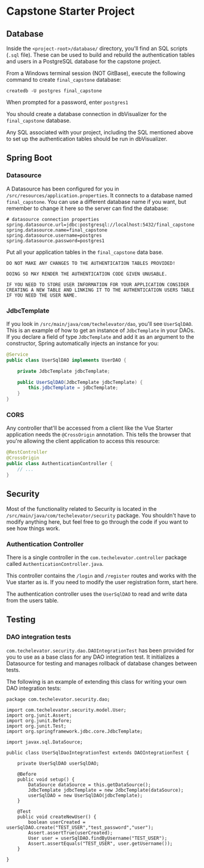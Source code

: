 # Capstone Starter Project

## Database

Inside the `<project-root>/database/` directory, you'll find an SQL scripts (`.sql` file). These can be used to build and rebuild the authentication tables and users in a PostgreSQL database for the capstone project.

From a Windows terminal session (NOT GitBase), execute the following command to create ```final_capstone``` database:

```
createdb -U postgres final_capstone
```
When prompted for a password, enter ```postgres1```

You should create a database connection in dbVisualizer for the ```final_capstone``` database.

Any SQL associated with your project, including the SQL mentioned above to set up the authentication tables should be run in dbVisualizer.

## Spring Boot

### Datasource

A Datasource has been configured for you in `/src/resources/application.properties`. It connects to a database named ```final_capstone```. You can use a different database name if you want, but remember to change it here so the server can find the database:

```
# datasource connection properties
spring.datasource.url=jdbc:postgresql://localhost:5432/final_capstone
spring.datasource.name=final_capstone
spring.datasource.username=postgres
spring.datasource.password=postgres1
```

Put all your application tables in the ```final_capstone``` data base.

```
DO NOT MAKE ANY CHANGES TO THE AUTHENTICATION TABLES PROVIDED!

DOING SO MAY RENDER THE AUTHENTICATION CODE GIVEN UNUSABLE.

IF YOU NEED TO STORE USER INFORMATION FOR YOUR APPLICATION CONSIDER CREATING A NEW TABLE AND LINKING IT TO THE AUTHENTICATION USERS TABLE IF YOU NEED THE USER NAME.
 ```

<div style="page-break-after: always;"></div>

### JdbcTemplate

If you look in `/src/main/java/com/techelevator/dao`, you'll see `UserSqlDAO`. This is an example of how to get an instance of `JdbcTemplate` in your DAOs. If you declare a field of type `JdbcTemplate` and add it as an argument to the constructor, Spring automatically injects an instance for you:

```java
@Service
public class UserSqlDAO implements UserDAO {

    private JdbcTemplate jdbcTemplate;

    public UserSqlDAO(JdbcTemplate jdbcTemplate) {
        this.jdbcTemplate = jdbcTemplate;
    }
}
```

### CORS

Any controller that'll be accessed from a client like the Vue Starter application needs the `@CrossOrigin` annotation. This
tells the browser that you're allowing the client application to access this resource:

```java
@RestController
@CrossOrigin
public class AuthenticationController {
    // ...
}
```

## Security

Most of the functionality related to Security is located in the `/src/main/java/com/techelevator/security` package. You shouldn't have to modify anything here, but feel free to go through the code if you want to see how things work.

### Authentication Controller

There is a single controller in the `com.techelevator.controller` package called `AuthenticationController.java`.

This controller contains the `/login` and `/register` routes and works with the Vue starter as is. If you need to modify the user registration form, start here.

The authentication controller uses the `UserSqlDAO` to read and write data from the users table.

<div style="page-break-after: always;"></div>

## Testing


### DAO integration tests

`com.techelevator.security.dao.DAOIntegrationTest` has been provided for you to use as a base class for any DAO integration test. It initializes a Datasource for testing and manages rollback of database changes between tests.

The following is an example of extending this class for writing your own DAO integration tests:

```
package com.techelevator.security.dao;

import com.techelevator.security.model.User;
import org.junit.Assert;
import org.junit.Before;
import org.junit.Test;
import org.springframework.jdbc.core.JdbcTemplate;

import javax.sql.DataSource;

public class UserSqlDaoIntegrationTest extends DAOIntegrationTest {

    private UserSqlDAO userSqlDAO;

    @Before
    public void setup() {
        DataSource dataSource = this.getDataSource();
        JdbcTemplate jdbcTemplate = new JdbcTemplate(dataSource);
        userSqlDAO = new UserSqlDAO(jdbcTemplate);
    }

    @Test
    public void createNewUser() {
        boolean userCreated = userSqlDAO.create("TEST_USER","test_password","user");
        Assert.assertTrue(userCreated);
        User user = userSqlDAO.findByUsername("TEST_USER");
        Assert.assertEquals("TEST_USER", user.getUsername());
    }

}
```